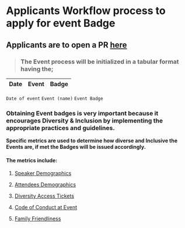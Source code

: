 # Applicants  Workflow process to apply for event Badge

## Applicants are to open a PR  [here](https://github.com/badging/event-diversity-and-inclusion/blob/master/.github/PULL_REQUEST_TEMPLATE.md)

>### The Event process will be initialized in a tabular format having the; 

 Date        | Event                                      | Badge 
------------|----------------------------------------------|--------------------


 `Date of event`
 `Event (name)` 
 `Event Badge`

### Obtaining Event badges is very important because it encourages Diversity & Inclusion by implementing the appropriate practices and guidelines.  

**Specific metrics are used to determine how diverse and Inclusive the Events are, if met the Badges will be issued accordingly.**

#### The metrics include:

1. [Speaker Demographics](https://github.com/chaoss/wg-diversity-inclusion/blob/master/focus-areas/events/speaker-demographics.md)

2. [Attendees Demographics](https://github.com/chaoss/wg-diversity-inclusion/blob/master/focus-areas/events/attendee-demographics.md)

3. [Diversity Access Tickets](https://github.com/chaoss/wg-diversity-inclusion/blob/master/focus-areas/events/diversity-tickets.md)

4. [Code of Conduct at Event](https://github.com/chaoss/wg-diversity-inclusion/blob/master/focus-areas/events/event-code-of-conduct.md)

5. [Family Friendliness](https://github.com/chaoss/wg-diversity-inclusion/blob/master/focus-areas/events/family-friendly.md)





